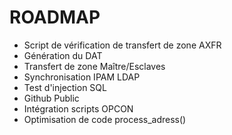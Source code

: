 # ROADMAP

- Script de vérification de transfert de zone AXFR
- Génération du DAT
- Transfert de zone Maître/Esclaves
- Synchronisation IPAM LDAP
- Test d'injection SQL
- Github Public
- Intégration scripts OPCON
- Optimisation de code process_adress()
